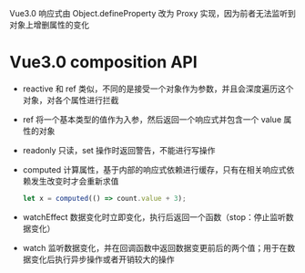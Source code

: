 Vue3.0 响应式由 Object.defineProperty 改为 Proxy 实现，因为前者无法监听到对象上增删属性的变化

# Vue3.0 composition API

- reactive 和 ref 类似，不同的是接受一个对象作为参数，并且会深度遍历这个对象，对各个属性进行拦截
- ref 将一个基本类型的值作为入参，然后返回一个响应式并包含一个 value 属性的对象
- readonly 只读，set 操作时返回警告，不能进行写操作

- computed 计算属性，基于内部的响应式依赖进行缓存，只有在相关响应式依赖发生改变时才会重新求值
  ```js
  let x = computed(() => count.value + 3);
  ```
- watchEffect 数据变化时立即变化，执行后返回一个函数（stop：停止监听数据变化）
- watch 监听数据变化，并在回调函数中返回数据变更前后的两个值；用于在数据变化后执行异步操作或者开销较大的操作

